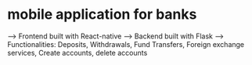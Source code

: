 # mobile application for banks
--> Frontend built with React-native
--> Backend built with Flask 
--> Functionalities: Deposits, Withdrawals, Fund Transfers, Foreign exchange services, Create accounts, delete accounts
